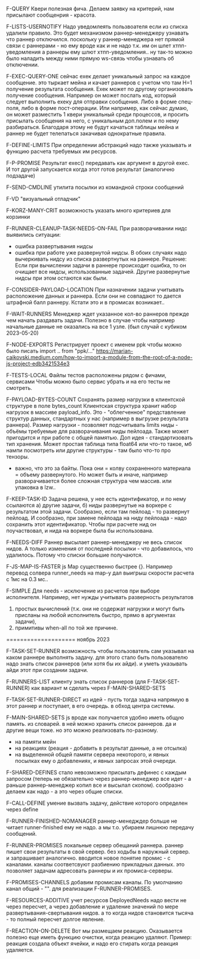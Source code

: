 F-QUERY
Квери полезная фича. Делаем заявку на критерий, нам присылают сообщенрия - красота.

F-LISTS-USERNOTIFY
Надо уведомлеять пользвоателя если из списка удалили правило.
Это будет механизмом раннер-менеджеру узнавать что раннер отключился.
поскольку у раннер-менеджера нет прямой связи с раннерами - но ему вроде как и не надо
т.к. им он шлет хтпп-уведомления а раннеры ему шлют хтпп-уведомления..
ну так-то можно было наладить между ними прямую ws-связь чтобы узнавать об отключении.

F-EXEC-QUERY-ONE
сейчас ехек делает уникальный запрос на каждое сообщение. это тыркает мейна и качает раннеров
с учетом что там Н=1 получение результата сообщения. Ехек может по другому организовать получение сообщения. Например он может послать код, который следует выполнить ехеку для отправки сообщения.
Либо в форме спец-поля, либо в форме пост-операции.
Или например, как сейчас думаю, он может разместить 1 квери уникальный среди процессов, и просить присылать сообщения на него, с уникальным доп.полем и по нему разбираться. Благодаря этому не будут качаться таблицы мейна и раннер не будет телепаться закачивая однократные правила.

F-DEFINE-LIMITS
При определении абстракций надо также указывать и функцию расчета требуемых им ресурсов.

F-P-PROMISE
Результат exec() передавать как аргумент в другой exec. И тот другой запускается когда этот готов результат (аналогично подзадаче)

F-SEND-CMDLINE
утилита посылки из командной строки сообщений

F-VD
"визуальный отладчик"

F-KORZ-MANY-CRIT
возможность указать много критериев для корзинки

F-RUNNER-CLEANUP-TASK-NEEDS-ON-FAIL
При разворачивании нидс выявились ситуации:
- ошибка развертывания нидсы
- ошибка при работе уже развернутой нидсы.
В обоих случаях надо вычеркивать нидсу из списка развертнутых на раннере.
Решение: Если при вычислении задачи в раннере происходит ошибка, то он очищает все нидсы, использованные задачей.
Другие развернутые нидсы при этом остаются как были.

F-CONSIDER-PAYLOAD-LOCATION
При назначении задачи учитывать расположение данных и раннера.
Если они не совпадают то дается штрафной балл раннеру.
Кстати это и в промисах возникает..

F-WAIT-RUNNERS
Менеджер ждет указанное кол-во раннеров прежде чем начать раздавать задачи.
Полезно в случае чтобы например начальные данные не оказались на все 1 узле.
(был случай с кубиком 2023-05-20)

F-NODE-EXPORTS
Регистрирует проект с именем ppk чтобы можно было писать import .. from "ppk/..."
https://marian-caikovski.medium.com/how-to-import-a-module-from-the-root-of-a-node-js-project-edb3421534e3

F-TESTS-LOCAL
Файлы тестов расположены рядом с фичами, сервисами
Чтобы можно было сервис убрать и на его тесты не смотреть.

F-PAYLOAD-BYTES-COUNT
Сохранять размер нагрузки в клиентской структуре в поле bytes_count
Клиентская структура хранит набор нагрузок в массиве payload_info.
Это - "облегченное" представление структур данных, стандартных у нас (например в выгрузке результата раннера).
Размер нагрузки - позволяет подсчитывать limits ниды - объёмы требуемые для разворачивания ниды пейлоада.
Также может пригодится и при работе с общей памятью.
Доп идея - стандартизовать тип хранения. Может простая таблица типа float64 или что-то такое, мб нампи посмотреть
или другие структуры - там было что-то про тензоры.
+ важно, что это за байты. Пока они = колву сохраненного материала = объему развернутого. Но может быть и иначе, например разворачивается более сложная
структура чем массив. или упаковка в lzw..

F-KEEP-TASK-ID
Задача решена, у нее есть идентификатор, и по нему ссылаются
а) другие задачи, б) ниды развернутые на воркере с результатом этой задачи.
Сообразно, если там пейлоад - то развернут пейлоад.
И сообразно, при замене пейлоада на ниду пейлоада - надо сохранить этот идентификатор.
Чтобы при расчете нид он поучаствовал, и нида на воркере была бы использована.

F-NEEDS-DIFF
Раннер высылает раннер-менеджеру не весь список нидов. А только изменения от последней посылки - что добавилось, что удалилось. Потому что списки большие получаются.

F-JS-MAP-IS-FASTER
js Map существенно быстрее {}. Например перевод солвера runner_needs на map-у
дал выигрыш скорости расчета с 1мс на 0.3 мс..

F-SIMPLE
Для needs - исключение из расчетов при выборе исполнителя.
Например, нет нужды учитывать разверность результатов 
1) простых вычислений (т.к. они не содержат нагрузки и могут быть присланы на любой исполнитель быстро, прямо в аргументах задачи), 
2) примитивы when-all по той же причине.

==================== ноябрь 2023

F-TASK-SET-RUNNER
возможность чтобы пользователь сам указывал на каком раннере выполнять задачу.
для этого стало быть пользователю надо знать список раннеров (или хотя бы их айди). и уметь указывать айди этот при создании задачи.

F-RUNNERS-LIST
клиенту знать список раннеров (для F-TASK-SET-RUNNER)
как вариант м сделать через F-MAIN-SHARED-SETS

F-TASK-SET-RUNNER-DIRECT
из идей - пусть тогда задача напрямую в этот раннер и поступает, в его очередь.
в обход центра системы.

F-MAIN-SHARED-SETS js
вроде как получается удобно иметь общую память. из словарей.
в ней можно хранить список раннеров. да и другие вещи тоже.
но это можно реализовать по-разному.
- на памяти мейн
- на реакциях (реация - добавить в результат данные, а не отсылка)
- на выделенной общей памяти сервера некоторого, и явных посылках ему о добавлениях, и явных запросах этой очереди.

F-SHARED-DEFINES
стало невозможно присылать дефинес с каждым запросом (теперь не обязательно через раннер-менеджер все идет - а раньше раннер-менеджер копил все и высылал скопом). сообразно делаем как надо - а это через общие списки.

F-CALL-DEFINE
умение вызвать задачу, действие которого определен через define

F-RUNNER-FINISHED-NOMANAGER
раннер-менедждер больше не читает runner-finished ему не надо.
а мы т.о. убираем лишнюю передачу сообщений.

F-RUNNER-PROMISES
локальные сервер обещаний раннера. раннер пишет свои результаты в свой сервер.
без ходьбы в наружный сервер. и запрашивает аналогично.
вводится новое понятие промис - с каналами. каналы соответсвуют разбиению
прикладных данных. это позволяет задачам адресовать раннеры и их промиса-серверы.

F-PROMISES-CHANNELS
добавим промисам каналы. По умолчанию канал общий - "". для реализации F-RUNNER-PROMISES.

F-RESOURCES-ADDITIVE
учет ресурсов DeployedNeeds надо вести не через пересчет, а через добавление и удаление значений по мере развертывания-свертывания нидов. а то когда нидов становится тысяча - то полный пересчет долгое явление.

F-REACTION-ON-DELETE
Вот мы размещаем реакцию. Оказывается полезно еще иметь функцию очистки, когда реакцию удаляют.
Пример: реакция создала объект ячейки, и надо его стирать когда реакция удаляется.